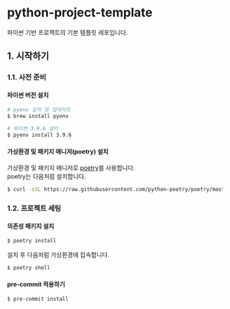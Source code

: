 # python-project-template

파이썬 기반 프로젝트의 기본 템플릿 레포입니다.

## 1. 시작하기

### 1.1. 사전 준비

#### 파이썬 버전 설치

```bash
# pyenv 설치 및 업데이트
$ brew install pyenv

# 파이썬 3.9.6 설치
$ pyenv install 3.9.6
```

#### 가상환경 및 패키지 매니저(poetry) 설치

가상환경 및 패키지 매니저로 [poetry](https://github.com/python-poetry/poetry)를 사용합니다.  
poetry는 다음처럼 설치합니다.

```bash
$ curl -sSL https://raw.githubusercontent.com/python-poetry/poetry/master/install-poetry.py | python -
```

### 1.2. 프로젝트 세팅

#### 의존성 패키지 설치

```bash
$ poetry install

```

설치 후 다음처럼 가상환경에 접속합니다.

```bash
$ poetry shell
```

#### pre-commit 적용하기

```bash
$ pre-commit install
```

